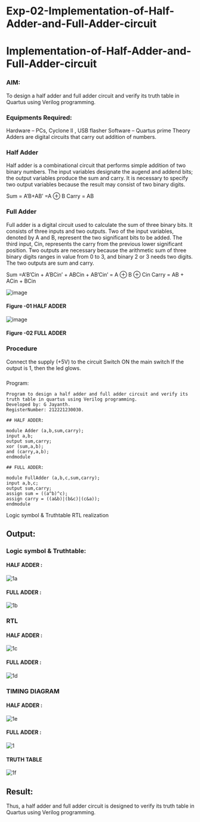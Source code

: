# Exp-02-Implementation-of-Half-Adder-and-Full-Adder-circuit

# Implementation-of-Half-Adder-and-Full-Adder-circuit
### AIM:
To design a half adder and full adder circuit and verify its truth table in Quartus using Verilog programming.

### Equipments Required:
Hardware – PCs, Cyclone II , USB flasher
Software – Quartus prime
Theory
Adders are digital circuits that carry out addition of numbers.

### Half Adder
Half adder is a combinational circuit that performs simple addition of two binary numbers. The input variables designate the augend and addend bits; the output variables produce the sum and carry. It is necessary to specify two output variables because the result may consist of two binary digits.

Sum = A’B+AB’ =A ⊕ B Carry = AB

### Full Adder
Full adder is a digital circuit used to calculate the sum of three binary bits. It consists of three inputs and two outputs. Two of the input variables, denoted by A and B, represent the two significant bits to be added. The third input, Cin, represents the carry from the previous lower significant position. Two outputs are necessary because the arithmetic sum of three binary digits ranges in value from 0 to 3, and binary 2 or 3 needs two digits. The two outputs are sum and carry.

Sum =A’B’Cin + A’BCin’ + ABCin + AB’Cin’ = A ⊕ B ⊕ Cin Carry = AB + ACin + BCin

 ![image](https://user-images.githubusercontent.com/36288975/163552156-a13e5a56-c638-4110-97d9-8896907c8d25.png)

#### Figure -01 HALF ADDER 


![image](https://user-images.githubusercontent.com/36288975/163552057-b3547877-6d07-45b4-b7e0-bcfebfad9e1d.png)

#### Figure -02 FULL ADDER 

### Procedure

Connect the supply (+5V) to the circuit
Switch ON the main switch
If the output is 1, then the led glows.
### 
Program:
```
Program to design a half adder and full adder circuit and verify its truth table in quartus using Verilog programming.
Developed by: G Jayanth.
RegisterNumber: 212221230030.
```
```
## HALF ADDER:

module Adder (a,b,sum,carry);
input a,b;
output sum,carry;
xor (sum,a,b);
and (carry,a,b);
endmodule

## FULL ADDER:

module FullAdder (a,b,c,sum,carry);
input a,b,c;
output sum,carry;
assign sum = ((a^b)^c);
assign carry = ((a&b)|(b&c)|(c&a));
endmodule
```
Logic symbol & Truthtable
RTL realization

## Output:
### Logic symbol & Truthtable:
#### HALF ADDER :
![1a](https://user-images.githubusercontent.com/93427345/196041504-3b0b47e8-8461-4ecb-b408-1ca2db78d568.png)

#### FULL ADDER :
![1b](https://user-images.githubusercontent.com/93427345/196041513-426a78fd-ffe7-4e7c-a131-f4ebc9f4ee68.png)

### RTL
#### HALF ADDER :
![1c](https://user-images.githubusercontent.com/93427345/196041580-ab421444-134c-40d2-8762-d3621f9a21ae.png)

#### FULL ADDER :
![1d](https://user-images.githubusercontent.com/93427345/196041587-c1f5a504-442a-420a-b19b-29fea1da5c60.png)

### TIMING DIAGRAM
#### HALF ADDER :
![1e](https://user-images.githubusercontent.com/93427345/196041703-1602328b-ce28-4d0b-b68b-10d2093bedee.png)

#### FULL ADDER :
![1](https://user-images.githubusercontent.com/93427345/196041707-fabe4697-8f78-49f9-bc26-edd29305c3c0.png)

#### TRUTH TABLE 
![1f](https://user-images.githubusercontent.com/93427345/196041715-4798d643-240a-4f42-beff-ba28418d8501.png)

## Result:
Thus, a half adder and full adder circuit is designed to verify its truth table in Quartus using Verilog programming.
